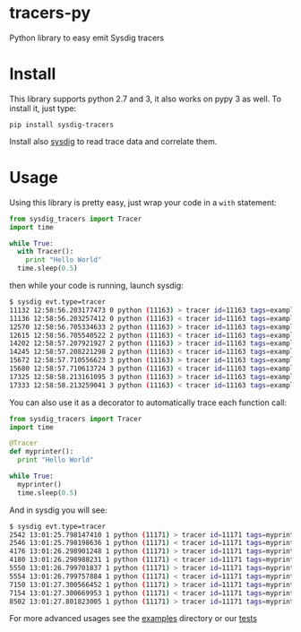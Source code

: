# tracers-py
Python library to easy emit Sysdig tracers

# Install

This library supports python 2.7 and 3, it also works on pypy 3 as well. To install it, just type:

```
pip install sysdig-tracers
```

Install also [sysdig](http://www.sysdig.org/install/) to read trace data and correlate them.

# Usage

Using this library is pretty easy, just wrap your code in a `with` statement:

```python
from sysdig_tracers import Tracer
import time

while True:
  with Tracer():
    print "Hello World"
  time.sleep(0.5)
```

then while your code is running, launch sysdig:

```sh
$ sysdig evt.type=tracer
11132 12:58:56.203177473 0 python (11163) > tracer id=11163 tags=example/simple.py:5(<module>) args=
11136 12:58:56.203257412 0 python (11163) < tracer id=11163 tags=example/simple.py:5(<module>) args=
12570 12:58:56.705334633 2 python (11163) > tracer id=11163 tags=example/simple.py:5(<module>) args=
12615 12:58:56.705540522 2 python (11163) < tracer id=11163 tags=example/simple.py:5(<module>) args=
14202 12:58:57.207921927 2 python (11163) > tracer id=11163 tags=example/simple.py:5(<module>) args=
14245 12:58:57.208221298 2 python (11163) < tracer id=11163 tags=example/simple.py:5(<module>) args=
15672 12:58:57.710556623 3 python (11163) > tracer id=11163 tags=example/simple.py:5(<module>) args=
15680 12:58:57.710613724 3 python (11163) < tracer id=11163 tags=example/simple.py:5(<module>) args=
17325 12:58:58.213161095 3 python (11163) > tracer id=11163 tags=example/simple.py:5(<module>) args=
17333 12:58:58.213259041 3 python (11163) < tracer id=11163 tags=example/simple.py:5(<module>) args=
```

You can also use it as a decorator to automatically trace each function call:

```python
from sysdig_tracers import Tracer
import time

@Tracer
def myprinter():
  print "Hello World"

while True:
  myprinter()
  time.sleep(0.5)
```

And in sysdig you will see:

```sh
$ sysdig evt.type=tracer
2542 13:01:25.798147410 1 python (11171) > tracer id=11171 tags=myprinter args=
2546 13:01:25.798198636 1 python (11171) < tracer id=11171 tags=myprinter args=
4176 13:01:26.298901248 1 python (11171) > tracer id=11171 tags=myprinter args=
4180 13:01:26.298988231 1 python (11171) < tracer id=11171 tags=myprinter args=
5550 13:01:26.799701837 1 python (11171) > tracer id=11171 tags=myprinter args=
5554 13:01:26.799757884 1 python (11171) < tracer id=11171 tags=myprinter args=
7150 13:01:27.300566452 1 python (11171) > tracer id=11171 tags=myprinter args=
7154 13:01:27.300669953 1 python (11171) < tracer id=11171 tags=myprinter args=
8502 13:01:27.801823005 1 python (11171) > tracer id=11171 tags=myprinter args=
```

For more advanced usages see the [examples](https://github.com/draios/tracer-py/examples) directory or our [tests](https://github.com/draios/tracer-py/blob/master/test.py)
